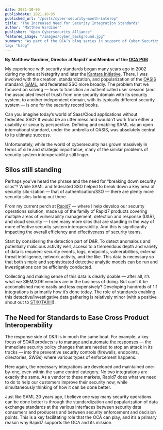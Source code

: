 ```yaml
---
date: 2021-10-05
publishdate: 2021-10-05
published_url: "/posts/cyber-security-month-interop"
title: "The Increased Need for Security Integration Standards"
author: "Matthew Gardiner"
publisher: "Open Cybersecurity Alliance"
featured_image: "/images/cyber_background.jpg"
summary: "As part of the OCA’s blog series in support of Cyber Security Month, Matthew Gardiner, Director at Rapid7 and Member of the OCA PGB, writes about the need to break down security silos."
tag: "blog"
---
```



**By Matthew Gardiner, Director at Rapid7 and Member of the [OCA PGB](https://github.com/opencybersecurityalliance/oasis-open-project/blob/master/PROJECT-GOVERNING-BOARD.md)**


My experience with security standards began many years ago in 2002 during my time at Netegrity and later the [Kantara Initiative](https://kantarainitiative.org/). There, I was involved with the creation, standardization, and popularization of the [OASIS](https://www.oasis-open.org/) standard, [SAML](https://en.wikipedia.org/wiki/Security_Assertion_Markup_Language), and federated SSO more broadly. The problem that we focused on solving — how to transition an authenticated user session (and the associated level of trust) from one security domain with its security system, to another independent domain, with its typically different security system — is one for the security record books.

Can you imagine today’s world of Saas/Cloud applications without federated SSO? It would be an utter mess and wouldn’t work from either a usability or security perspective. Defining and enabling SAML via an open international standard, under the umbrella of OASIS, was absolutely central to its ultimate success.

Unfortunately, while the world of cybersecurity has grown massively in terms of size and strategic importance, many of the similar problems of security system interoperability still linger.

## Silos still standing

Perhaps you’ve heard the phrase and the need for “breaking down security silos”? While SAML and federated SSO helped to break down a key area of security silo-ization — that of authentication/SSO — there are plenty more security silos lurking out there.

From my current perch at [Rapid7](https://www.rapid7.com/) — where I help develop our security operations solution, made up of the family of Rapid7 products covering multiple areas of vulnerability management, detection and response (D&R), and cloud security — I see many more silos that are standing in the way of more effective security system interoperability. And this is significantly impacting the overall efficiency and effectiveness of security teams.

Start by considering the detection part of D&R. To detect anomalous and potentially malicious activity well, access to a tremendous depth and variety of data is required: security events, logs, endpoints, vulnerabilities, external threat intelligence, network activity, and the like. This data is necessary so that both simple and sophisticated detective analytic models can be run and investigations can be efficiently conducted.

Collecting and making sense of this data is clearly doable — after all, it’s what we SIEM/XDR vendors are in the business of doing. But can’t it be accomplished more easily and less expensively? Developing hundreds of 1:1 integrations is primarily how it’s done today. The role of standards enabling this detective/investigative data gathering is relatively minor (with a positive shout out to [STIX](https://www.oasis-open.org/committees/tc_home.php?wg_abbrev=cti)/[TAXII](https://oasis-open.github.io/cti-documentation/taxii/intro.html)!).

## The Need for Standards to Ease Cross Product Interoperability

The response side of D&R is in much the same boat. For example, a key focus of SOAR products is [to manage and automate the responses](https://www.rapid7.com/blog/post/2021/08/13/energize-your-incident-response-and-vulnerability-management-with-crowdsourced-automation-workflows/) — the immediate security policy changes that are needed to stop an attack in its tracks — into the preventive security controls (firewalls, endpoints, directories, SWGs) where various types of enforcement happens.

Here again, the necessary integrations are developed and maintained one-by-one, even within the same control category. No two integrations are exactly the same. As a vendor to these markets, Rapid7 does what we need to do to help our customers improve their security now, while simultaneously thinking of how it can be done better.

Just like SAML 20 years ago, I believe one way many security operations can be done better is through the standardization and popularization of data exchange standards at the various interfaces between security data consumers and producers and between security enforcement and decision points. This is a key facilitating role that the OCA can play, and it’s a primary reason why Rapid7 supports the OCA and its mission.  
